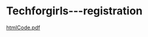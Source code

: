 # Techforgirls---registration
[htmlCode.pdf](https://github.com/user-attachments/files/21123988/htmlCode.pdf)
